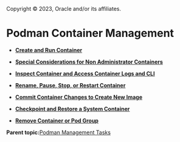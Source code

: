 Copyright © 2023, Oracle and/or its affiliates.

# Podman Container Management

-   **[Create and Run Container](../topics/podman_container_mgmt.md)**  

-   **[Special Considerations for Non Administrator Containers](../topics/podman_special_considerations.md)**  

-   **[Inspect Container and Access Container Logs and CLI](../topics/podman_container_inspect_access_cli.md)**  

-   **[Rename, Pause, Stop, or Restart Container](../topics/podman_container_rename_stop_start.md)**  

-   **[Commit Container Changes to Create New Image](../topics/podman_commit_changes.md)**  

-   **[Checkpoint and Restore a System Container](../topics/podman_container_checkpoint_restore.md)**  

-   **[Remove Container or Pod Group](../topics/podman_container_remove.md)**  


**Parent topic:**[Podman Management Tasks](../topics/cockpit-podman.md)

